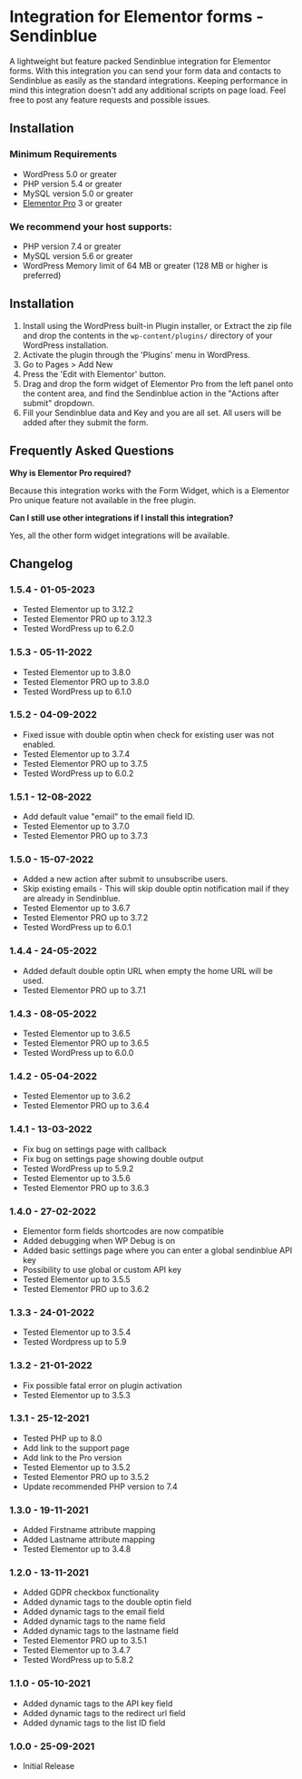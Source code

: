 # Integration for Elementor forms - Sendinblue

A lightweight but feature packed Sendinblue integration for Elementor forms.
With this integration you can send your form data and contacts to Sendinblue as easily as the standard integrations. 
Keeping performance in mind this integration doesn't add any additional scripts on page load. 
Feel free to post any feature requests and possible issues.

## Installation

### Minimum Requirements

* WordPress 5.0 or greater
* PHP version 5.4 or greater
* MySQL version 5.0 or greater
* [Elementor Pro](https://elementor.com) 3 or greater

### We recommend your host supports:

* PHP version 7.4 or greater
* MySQL version 5.6 or greater
* WordPress Memory limit of 64 MB or greater (128 MB or higher is preferred)


## Installation

1. Install using the WordPress built-in Plugin installer, or Extract the zip file and drop the contents in the `wp-content/plugins/` directory of your WordPress installation.
2. Activate the plugin through the 'Plugins' menu in WordPress.
3. Go to Pages > Add New
4. Press the 'Edit with Elementor' button.
5. Drag and drop the form widget of Elementor Pro from the left panel onto the content area, and find the Sendinblue action in the "Actions after submit" dropdown.
6. Fill your Sendinblue data and Key and you are all set. All users will be added after they submit the form.


## Frequently Asked Questions

**Why is Elementor Pro required?**

Because this integration works with the Form Widget, which is a Elementor Pro unique feature not available in the free plugin.

**Can I still use other integrations if I install this integration?**

Yes, all the other form widget integrations will be available.

## Changelog

### 1.5.4 - 01-05-2023
* Tested Elementor up to 3.12.2
* Tested Elementor PRO up to 3.12.3
* Tested WordPress up to 6.2.0

### 1.5.3 - 05-11-2022
* Tested Elementor up to 3.8.0
* Tested Elementor PRO up to 3.8.0
* Tested WordPress up to 6.1.0

### 1.5.2 - 04-09-2022
* Fixed issue with double optin when check for existing user was not enabled.
* Tested Elementor up to 3.7.4
* Tested Elementor PRO up to 3.7.5
* Tested WordPress up to 6.0.2

### 1.5.1 - 12-08-2022
* Add default value "email" to the email field ID.
* Tested Elementor up to 3.7.0
* Tested Elementor PRO up to 3.7.3

### 1.5.0 - 15-07-2022
* Added a new action after submit to unsubscribe users.
* Skip existing emails - This will skip double optin notification mail if they are already in Sendinblue.
* Tested Elementor up to 3.6.7
* Tested Elementor PRO up to 3.7.2
* Tested WordPress up to 6.0.1

### 1.4.4 - 24-05-2022
* Added default double optin URL when empty the home URL will be used.
* Tested Elementor PRO up to 3.7.1

### 1.4.3 - 08-05-2022
* Tested Elementor up to 3.6.5
* Tested Elementor PRO up to 3.6.5
* Tested WordPress up to 6.0.0

### 1.4.2 - 05-04-2022
* Tested Elementor up to 3.6.2
* Tested Elementor PRO up to 3.6.4

### 1.4.1 - 13-03-2022
* Fix bug on settings page with callback
* Fix bug on settings page showing double output
* Tested WordPress up to 5.9.2
* Tested Elementor up to 3.5.6
* Tested Elementor PRO up to 3.6.3

### 1.4.0 - 27-02-2022
* Elementor form fields shortcodes are now compatible
* Added debugging when WP Debug is on
* Added basic settings page where you can enter a global sendinblue API key
* Possibility to use global or custom API key
* Tested Elementor up to 3.5.5
* Tested Elementor PRO up to 3.6.2

### 1.3.3 - 24-01-2022
* Tested Elementor up to 3.5.4
* Tested Wordpress up to 5.9

### 1.3.2 - 21-01-2022
* Fix possible fatal error on plugin activation
* Tested Elementor up to 3.5.3

### 1.3.1 - 25-12-2021
* Tested PHP up to 8.0
* Add link to the support page
* Add link to the Pro version
* Tested Elementor up to 3.5.2
* Tested Elementor PRO up to 3.5.2
* Update recommended PHP version to 7.4

### 1.3.0 - 19-11-2021
* Added Firstname attribute mapping
* Added Lastname attribute mapping
* Tested Elementor up to 3.4.8

### 1.2.0 - 13-11-2021
* Added GDPR checkbox functionality
* Added dynamic tags to the double optin field
* Added dynamic tags to the email field
* Added dynamic tags to the name field
* Added dynamic tags to the lastname field
* Tested Elementor PRO up to 3.5.1
* Tested Elementor up to 3.4.7
* Tested WordPress up to 5.8.2

### 1.1.0 - 05-10-2021
* Added dynamic tags to the API key field
* Added dynamic tags to the redirect url field
* Added dynamic tags to the list ID field

### 1.0.0 - 25-09-2021
* Initial Release